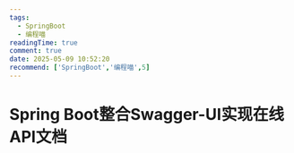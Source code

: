 ```yaml
---
tags:
  - SpringBoot
  - 编程喵
readingTime: true
comment: true
date: 2025-05-09 10:52:20
recommend: ['SpringBoot','编程喵',5]
---
```


# Spring Boot整合Swagger-UI实现在线API文档

